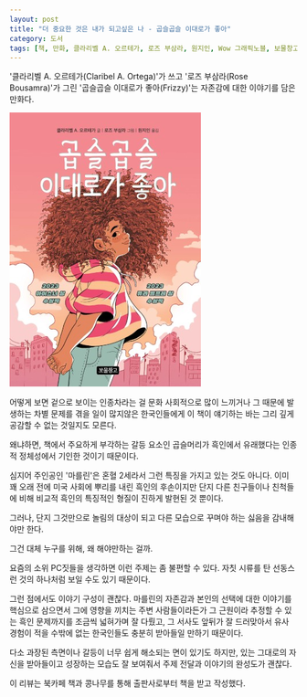 ```yaml
---
layout: post
title: "더 중요한 것은 내가 되고싶은 나 - 곱슬곱슬 이대로가 좋아"
category: 도서
tags: [책, 만화, 클라리벨 A. 오르테가, 로즈 부삼라, 원지인, Wow 그래픽노블, 보물창고, 푸른책들, 북카페 책과 콩나무, 가제본, 서평]
---
```


'클라리벨 A. 오르테가(Claribel A. Ortega)'가 쓰고
'로즈 부삼라(Rose Bousamra)'가 그린
'곱슬곱슬 이대로가 좋아(Frizzy)'는
자존감에 대한 이야기를 담은 만화다.

![표지](/images/frizzy-comic-book-h480.jpg)

어떻게 보면 겉으로 보이는 인종차라는 걸 문화 사회적으로 많이 느끼거나
그 때문에 발생하는 차별 문제를 겪을 일이 많지않은 한국인들에게
이 책이 얘기하는 바는 그리 깊게 공감할 수 없는 것일지도 모른다.

왜냐하면, 책에서 주요하게 부각하는 갈등 요소인 곱슬머리가
흑인에서 유래했다는 인종적 정체성에서 기인한 것이기 때문이다.

심지어 주인공인 '마를린'은 혼혈 2세라서 그런 특징을 가지고 있는 것도 아니다.
이미 꽤 오래 전에 미국 사회에 뿌리를 내린 흑인의 후손이지만
단지 다른 친구들이나 친척들에 비해
비교적 흑인의 특징적인 형질이 진하게 발현된 것 뿐이다.

그러나, 단지 그것만으로 놀림의 대상이 되고
다른 모습으로 꾸며야 하는 싫음을 감내해야만 한다.

그건 대체 누구를 위해, 왜 해야만하는 걸까.

요즘의 소위 PC짓들을 생각하면
이런 주제는 좀 불편할 수 있다.
자칫 시류를 탄 선동스런 것의 하나처럼 보일 수도 있기 때문이다.

그런 점에서도 이야기 구성이 괜찮다.
마를린의 자존감과 본인의 선택에 대한 이야기를 핵심으로 삼으면서
그에 영향을 끼치는 주변 사람들이라든가
그 근원이라 추정할 수 있는 흑인 문제까지를
조금씩 넓혀가며 잘 다뤘고,
그 서사도 앞뒤가 잘 드러맞아서
유사 경험이 적을 수밖에 없는 한국인들도 충분히 받아들일 만하기 때문이다.

다소 과장된 측면이나
갈등이 너무 쉽게 해소되는 면이 있기도 하지만,
있는 그대로의 자신을 받아들이고 성장하는 모습도 잘 보여줘서
주제 전달과 이야기의 완성도가 괜찮다.



<div class="im im-info">
이 리뷰는 북카페 책과 콩나무를 통해 출판사로부터 책을 받고 작성했다.
</div>
